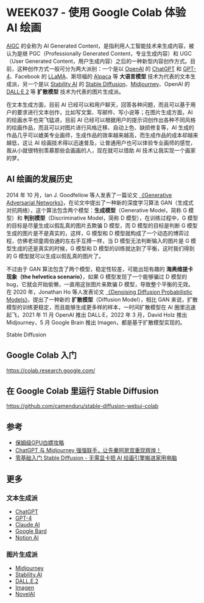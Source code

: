 # WEEK037 - 使用 Google Colab 体验 AI 绘画

[AIGC](https://wiki.mbalib.com/wiki/AIGC) 的全称为 AI Generated Content，是指利用人工智能技术来生成内容，被认为是继 PGC（Professionally Generated Content，专业生成内容）和 UGC（User Generated Content，用户生成内容）之后的一种新型内容创作方式。目前，这种创作方式一般可分为两大派别：一个是以 [OpenAI](https://openai.com/) 的 [ChatGPT](https://chat.openai.com/) 和 [GPT-4](https://openai.com/product/gpt-4)、Facebook 的 [LLaMA](https://github.com/facebookresearch/llama)、斯坦福的 [Alpaca](https://github.com/tatsu-lab/stanford_alpaca) 等 **大语言模型** 技术为代表的文本生成派，另一个是以 [Stability AI](https://stability.ai/) 的 [Stable Diffusion](https://github.com/CompVis/stable-diffusion)、[Midjourney](https://www.midjourney.com/home/)、OpenAI 的 [DALL·E 2](https://openai.com/product/dall-e-2) 等 **扩散模型** 技术为代表的图片生成派。

在文本生成方面，目前 AI 已经可以和用户聊天，回答各种问题，而且可以基于用户的要求进行文本创作，比如写文案、写邮件、写小说等；在图片生成方面，AI 的绘画水平也突飞猛进，目前 AI 已经可以根据用户的提示词创作出各种不同风格的绘画作品，而且可以对图片进行风格迁移、自动上色、缺损修复等，AI 生成的作品几乎可以媲美专业画师，生成作品的效率越来越高，而生成作品的成本却越来越低，这让 AI 绘画技术得以迅速普及，让普通用户也可以体验专业画师的感觉，我从小就很特别羡慕那些会画画的人，现在就可以借助 AI 技术让我实现一个画家的梦。

## AI 绘画的发展历史

2014 年 10 月，Ian J. Goodfellow 等人发表了一篇论文 [《Generative Adversarial Networks》](https://arxiv.org/abs/1406.2661)，在论文中提出了一种新的深度学习算法 GAN（生成式对抗网络），这个算法包含两个模型：**生成模型**（Generative Model，简称 G 模型）和 **判别模型**（Discriminative Model，简称 D 模型），在训练过程中，G 模型的目标是尽量生成以假乱真的图片去欺骗 D 模型，而 D 模型的目标是判断 G 模型生成的图片是不是真实的，这样，G 模型和 D 模型就构成了一个动态的博弈过程，仿佛老顽童周伯通的左右手互搏一样，当 D 模型无法判断输入的图片是 G 模型生成的还是真实的时候，G 模型和 D 模型的训练就达到了平衡，这时我们得到的 G 模型就可以生成以假乱真的图片了。

不过由于 GAN 算法包含了两个模型，稳定性较差，可能出现有趣的 **海奥维提卡现象（the helvetica scenario）**，如果 G 模型发现了一个能够骗过 D 模型的 bug，它就会开始偷懒，一直用这张图片来欺骗 D 模型，导致整个平衡的无效。在 2020 年，Jonathan Ho 等人发表论文 [《Denoising Diffusion Probabilistic Models》](https://arxiv.org/abs/2006.11239)，提出了一种新的 **扩散模型**（Diffusion Model），相比 GAN 来说，扩散模型的训练更稳定，而且能够生成更多样的样本，一时间扩散模型在 AI 圈里迅速起飞，2021 年 11 月 OpenAI 推出 DALL·E，2022 年 3 月，David Holz 推出 Midjourney，5 月 Google Brain 推出 Imagen，都是基于扩散模型实现的。

Stable Diffusion

## Google Colab 入门

https://colab.research.google.com/

## 在 Google Colab 里运行 Stable Diffusion

https://github.com/camenduru/stable-diffusion-webui-colab

## 参考

* [保姆级GPU白嫖攻略](https://cuijiahua.com/blog/2021/01/dl-basics-4.html)
* [ChatGPT 与 Midjourney 强强联手，让先秦阿房宫重现辉煌！](https://mp.weixin.qq.com/s/oE-qQJV7K_nVx6Zq88efhw)
* [零基础入门 Stable Diffusion - 无需显卡把 AI 绘画引擎搬进家用电脑](https://newzone.top/_posts/2022-09-05-stable_diffusion_ai_painting.html)

## 更多

### 文本生成派

* [ChatGPT](https://chat.openai.com/)
* [GPT-4](https://openai.com/product/gpt-4)
* [Claude AI](https://www.anthropic.com/claude-in-slack)
* [Google Bard](https://bard.google.com/)
* [Notion AI](https://www.notion.so/product/ai)

### 图片生成派

* [Midjourney](https://www.midjourney.com/home/)
* [Stability.AI](https://stability.ai/)
* [DALL.E.2](https://openai.com/product/dall-e-2)
* [Imagen](https://imagen.research.google/)
* [NovelAI](https://novelai.net/)
